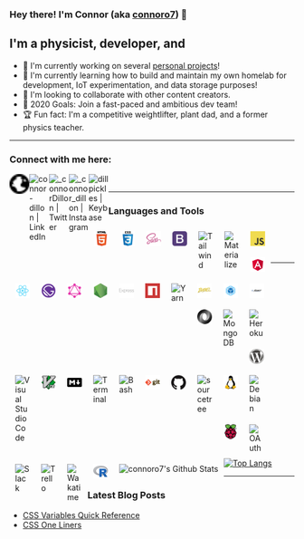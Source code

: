 ### Hey there! I'm Connor (aka [connoro7](website)) 👋

## I'm a physicist, developer, and

- 🍌 I'm currently working on several [personal projects][github-repos]!
- 🌱 I'm currently learning how to build and maintain my own homelab for development, IoT experimentation, and data storage purposes!
- 🎨 I'm looking to collaborate with other content creators.
- 🏁 2020 Goals: Join a fast-paced and ambitious dev team!
- 🏆 Fun fact: I'm a competitive weightlifter, plant dad, and a former physics teacher.

---

### Connect with me here:

[<img align="left" alt="codewithconnor.com" width="35px" src="https://raw.githubusercontent.com/iconic/open-iconic/master/svg/globe.svg" />][website]
[<img align="left" alt="connor-dillon | LinkedIn" width="35px" src="https://cdn.jsdelivr.net/npm/simple-icons@v3/icons/linkedin.svg" />][linkedin]
[<img align="left" alt="_connorDillon | Twitter" width="35px" src="https://cdn.jsdelivr.net/npm/simple-icons@v3/icons/twitter.svg" />][twitter]
[<img align="left" alt="_connor_dillon | Instagram" width="35px" src="https://cdn.jsdelivr.net/npm/simple-icons@v3/icons/instagram.svg" />][instagram]
[<img align="left" alt="dillpickles | Keybase" width="35px" src="https://cdn.jsdelivr.net/npm/simple-icons@v3/icons/keybase.svg" />][keybase]

<br>

---

### Languages and Tools

[<img align="left" style="padding: 10px;" alt="HTML5" width="26px" src="https://raw.githubusercontent.com/github/explore/80688e429a7d4ef2fca1e82350fe8e3517d3494d/topics/html/html.png" />]([placeholder])
[<img align="left" style="padding: 10px;" alt="CSS3" width="26px" src="https://raw.githubusercontent.com/github/explore/80688e429a7d4ef2fca1e82350fe8e3517d3494d/topics/css/css.png" />]([placeholder])
[<img align="left" style="padding: 10px;" alt="Sass" width="26px" src="https://raw.githubusercontent.com/github/explore/80688e429a7d4ef2fca1e82350fe8e3517d3494d/topics/sass/sass.png" />]([placeholder])
[<img align="left" style="padding: 10px;" alt="Bootstrap" width="26px" src="https://raw.githubusercontent.com/github/explore/80688e429a7d4ef2fca1e82350fe8e3517d3494d/topics/bootstrap/bootstrap.png" />]([placeholder])
[<img align="left" style="padding: 10px;" alt="Tailwind" width="26px" src="https://cdn.svgporn.com/logos/tailwindcss-icon.svg">]([placeholder])
[<img align="left" style="padding: 10px;" alt="Materialize" width="26px" src="https://cdn.svgporn.com/logos/materializecss.svg" />]([placeholder])
[<img align="left" style="padding: 10px;" alt="JavaScript" width="26px" src="https://raw.githubusercontent.com/github/explore/80688e429a7d4ef2fca1e82350fe8e3517d3494d/topics/javascript/javascript.png" />]([placeholder])
[<img align="left" style="padding: 10px;" alt="Angular" width="26px" src="https://raw.githubusercontent.com/github/explore/80688e429a7d4ef2fca1e82350fe8e3517d3494d/topics/angular/angular.png" />]([placeholder])
[<img align="left" style="padding: 10px;" alt="React" width="26px" src="https://raw.githubusercontent.com/github/explore/80688e429a7d4ef2fca1e82350fe8e3517d3494d/topics/react/react.png" />]([placeholder])
[<img align="left" style="padding: 10px;" alt="Gatsby" width="26px" src="https://raw.githubusercontent.com/github/explore/e94815998e4e0713912fed477a1f346ec04c3da2/topics/gatsby/gatsby.png" />]([placeholder])
[<img align="left" style="padding: 10px;" alt="GraphQL" width="26px" src="https://raw.githubusercontent.com/github/explore/80688e429a7d4ef2fca1e82350fe8e3517d3494d/topics/graphql/graphql.png" />]([placeholder])
[<img align="left" style="padding: 10px;" alt="Node.js" width="26px" src="https://raw.githubusercontent.com/github/explore/80688e429a7d4ef2fca1e82350fe8e3517d3494d/topics/nodejs/nodejs.png" />]([placeholder])
[<img align="left" style="padding: 10px;" alt="Express" width="26px" src="https://raw.githubusercontent.com/github/explore/80688e429a7d4ef2fca1e82350fe8e3517d3494d/topics/express/express.png" />]([placeholder])
[<img align="left" style="padding: 10px;" alt="npm" width="26px" src="https://raw.githubusercontent.com/github/explore/80688e429a7d4ef2fca1e82350fe8e3517d3494d/topics/npm/npm.png" />]([placeholder])
[<img align="left" style="padding: 10px;" alt="Yarn" width="26px" src="https://cdn.svgporn.com/logos/yarn.svg" />]([placeholder])
[<img align="left" style="padding: 10px;" alt="Babel" width="26px" src="https://raw.githubusercontent.com/github/explore/80688e429a7d4ef2fca1e82350fe8e3517d3494d/topics/babel/babel.png" />]([placeholder])
[<img align="left" style="padding: 10px;" alt="Webpack" width="26px" src="https://raw.githubusercontent.com/github/explore/80688e429a7d4ef2fca1e82350fe8e3517d3494d/topics/webpack/webpack.png" />]([placeholder])
[<img align="left" style="padding: 10px;" alt="jquery" width="26px" src="https://raw.githubusercontent.com/github/explore/80688e429a7d4ef2fca1e82350fe8e3517d3494d/topics/jquery/jquery.png" />]([placeholder])
[<img align="left" style="padding: 10px;" alt="json" width="26px" src="https://raw.githubusercontent.com/github/explore/80688e429a7d4ef2fca1e82350fe8e3517d3494d/topics/json/json.png" />]([placeholder])
[<img align="left" style="padding: 10px;" alt="MongoDB" width="26px" src="https://www.vectorlogo.zone/logos/mongodb/mongodb-icon.svg" />]([placeholder])
[<img align="left" style="padding: 10px;" alt="Heroku" width="26px" src="https://cdn.svgporn.com/logos/heroku-icon.svg" />]([placeholder])
[<img align="left" style="padding: 10px;" alt="Wordpress" width="26px" src="https://raw.githubusercontent.com/github/explore/80688e429a7d4ef2fca1e82350fe8e3517d3494d/topics/wordpress/wordpress.png" />]([placeholder])
[<img align="left" style="padding: 10px;" alt="Visual Studio Code" width="26px" src="https://cdn.svgporn.com/logos/visual-studio-code.svg">]([placeholder])
[<img align="left" style="padding: 10px;" alt="vim" width="26px" src="https://raw.githubusercontent.com/github/explore/80688e429a7d4ef2fca1e82350fe8e3517d3494d/topics/vim/vim.png" />]([placeholder])
[<img align="left" style="padding: 10px;" alt="Markdown" width="26px" src="https://raw.githubusercontent.com/github/explore/80688e429a7d4ef2fca1e82350fe8e3517d3494d/topics/markdown/markdown.png" />]([placeholder])
[<img align="left" style="padding: 10px;" alt="Terminal" width="26px" src="https://cdn.svgporn.com/logos/terminal.svg" />]([placeholder])
[<img align="left" style="padding: 10px;" alt="Bash" width="26px" src="https://cdn.svgporn.com/logos/bash.svg" />]([placeholder])
[<img align="left" style="padding: 10px;" alt="Git" width="26px" src="https://raw.githubusercontent.com/github/explore/80688e429a7d4ef2fca1e82350fe8e3517d3494d/topics/git/git.png" />]([placeholder])
[<img align="left" style="padding: 10px;" alt="GitHub" width="26px" src="https://raw.githubusercontent.com/github/explore/78df643247d429f6cc873026c0622819ad797942/topics/github/github.png" />]([placeholder])
[<img align="left" style="padding: 10px;" alt="sourcetree" width="26px" src="https://cdn.svgporn.com/logos/sourcetree.svg" />]([placeholder])
[<img align="left" style="padding: 10px;" alt="Linux" width="26px" src="https://raw.githubusercontent.com/github/explore/80688e429a7d4ef2fca1e82350fe8e3517d3494d/topics/linux/linux.png" />]([placeholder])
[<img align="left" style="padding: 10px;" alt="Debian" width="26px" src="https://cdn.svgporn.com/logos/debian.svg" />]([placeholder])
[<img align="left" style="padding: 10px;" alt="Raspbian" width="26px" src="https://raw.githubusercontent.com/github/explore/80688e429a7d4ef2fca1e82350fe8e3517d3494d/topics/raspberry-pi/raspberry-pi.png" />]([placeholder])
[<img align="left" style="padding: 10px;" alt="OAuth" width="26px" src="https://cdn.svgporn.com/logos/oauth.svg" />]([placeholder])
[<img align="left" style="padding: 10px;" alt="Slack" width="26px" src="https://cdn.svgporn.com/logos/slack-icon.svg" />]([placeholder])
[<img align="left" style="padding: 10px;" alt="Trello" width="26px" src="https://cdn.svgporn.com/logos/trello.svg" />]([placeholder])
[<img align="left" style="padding: 10px;" alt="Wakatime" width="26px" src="https://cdn.svgporn.com/logos/wakatime.svg" />]([placeholder])
[<img align="left" style="padding: 10px;" alt="r" width="26px" src="https://raw.githubusercontent.com/github/explore/80688e429a7d4ef2fca1e82350fe8e3517d3494d/topics/r/r.png" />]([placeholder])

<br>
<br>
<br>

---

<br>

<img align="left" style="padding: 10px;" alt="connoro7's Github Stats" src="https://github-readme-stats.vercel.app/api?username=connoro7&show_icons=true&hide_border=true&hide=stars&count_private=true&theme=default" />

[![Top Langs](https://github-readme-stats.vercel.app/api/top-langs/?username=connoro7&layout=compact)](https://github.com/anuraghazra/github-readme-stats)

---

### Latest Blog Posts

<!-- BLOG-POST-LIST:START -->
- [CSS Variables Quick Reference](https://dev.to/connoro7/css-variables-quick-reference-5d4m)
- [CSS One Liners](https://dev.to/connoro7/css-one-liners-1pfo)
<!-- BLOG-POST-LIST:END -->

[website]: https://connoro7.github.io/codewithconnor/
[twitter]: https://twitter.com/_connorDillon
[instagram]: https://instagram.com/_connor_dillon
[linkedin]: https://www.linkedin.com/in/connor-dillon/
[keybase]: https://keybase.io/dillpickles
[github-repos]: https://github.com/connoro7?tab=repositories&type=source
[placeholder]: #
